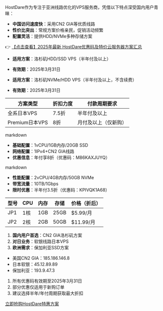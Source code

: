 

HostDare作为专注于亚洲线路优化的VPS服务商，凭借以下特点深受国内用户青睐：
- **中国访问速度快**：采用CN2 GIA等优质线路
- **性价比突出**：常规方案价格亲民，促销活动频繁
- **配置灵活**：提供HDD/NVMe多种存储方案

👉 [【点击查看】2025年最新 HostDare优惠码及特价云服务器方案汇总](https://bit.ly/hostdare)


- **适用方案**：洛杉矶HDD/SSD VPS（半年付及以上）
- **有效期**：2025年3月31日

- **适用方案**：洛杉矶NVMe/HDD VPS（半年付及以上，不含续费）
- **有效期**：2025年3月31日

| 方案类型       | 折扣力度 | 付款周期要求       |
|----------------|----------|--------------------|
| 全系日本VPS    | 7.5折    | 半年付及以上       |
| Premium日本VPS | 8折      | 月付及以上（仅新购）|


markdown
- **基础配置**：1vCPU/1GB内存/20GB SSD
- **网络配置**：1IPv4+CN2 GIA线路
- **优惠信息**：年付享8折（优惠码：M86KAXJUYQ）

markdown
- **性能配置**：2vCPU/4GB内存/50GB NVMe
- **带宽流量**：10TB/1Gbps
- **限时优惠**：半年付3.5折（优惠码：KPIVQK1A68）

| 型号   | CPU  | 内存 | 存储  | 价格（折后） |
|--------|------|------|-------|--------------|
| JP1    | 1核  | 1GB  | 25GB  | $5.99/月     |
| JP2    | 2核  | 2GB  | 50GB  | $11.99/月    |


1. **国内用户首选**：CN2 GIA洛杉矶方案
2. **对日业务**：软银线路日本VPS
3. **欧洲需求**：保加利亚SSD方案

- 美国CN2 GIA：185.186.146.8
- 日本软银：45.12.89.89
- 保加利亚：193.9.47.3

1. 所有优惠码有效期至2025年3月31日
2. 部分优惠仅适用于新购订单
3. 建议选择半年/年付周期获取最大折扣

[立即抢购HostDare特惠方案](https://bit.ly/hostdare)
